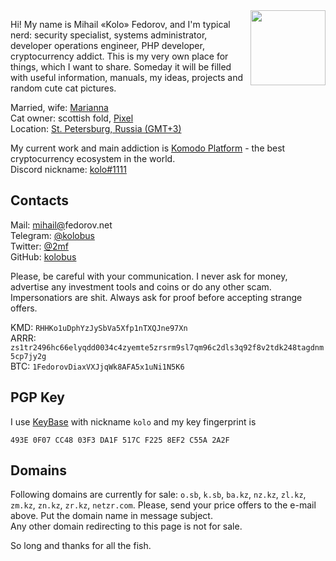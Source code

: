 <img align="right" width="120" height="120" src="https://user-images.githubusercontent.com/2559459/57902025-11b11900-7870-11e9-94b9-a9d9c6ef5c5c.jpg">

Hi! My name is Mihail «Kolo» Fedorov, and I'm typical nerd: security specialist, systems administrator, developer operations engineer, PHP developer, cryptocurrency addict. This is my very own place for things, which I want to share. Someday it will be filled with useful information, manuals, my ideas, projects and random cute cat pictures.

Married, wife: [Marianna](https://fedorova.net)  
Cat owner: scottish fold, [Pixel](https://user-images.githubusercontent.com/2559459/57902173-b92e4b80-7870-11e9-82e2-aa8ed27cbcbd.jpg)  
Location: [St. Petersburg, Russia (GMT+3)](https://en.wikipedia.org/wiki/Saint_Petersburg)

My current work and main addiction is [Komodo Platform](https://komodoplatform.com) - the best cryptocurrency ecosystem in the world.  
Discord nickname: [kolo#1111](https://komodoplatform.com/discord)

## Contacts

Mail: [mihail@](https://fedorov.net/)fedorov.net  
Telegram: [@kolobus](https://t.me/kolobus)  
Twitter: [@2mf](https://twitter.com/2mf)  
GitHub: [kolobus](https://github.com/kolobus)

Please, be careful with your communication. I never ask for money, advertise any investment tools and coins  or do any other scam. Impersonatiors are shit. Always ask for proof before accepting strange offers.

KMD: `RHHKo1uDphYzJySbVa5Xfp1nTXQJne97Xn`  
ARRR: `zs1tr2496hc66elyqdd0034c4zyemte5zrsrm9sl7qm96c2dls3q92f8v2tdk248tagdnm5cp7jy2g`  
BTC: `1FedorovDiaxVXJjqWk8AFA5x1uNi1N5K6`  

## PGP Key

I use [KeyBase](https://keybase.io/kolo/) with nickname `kolo` and my key fingerprint is  
```
493E 0F07 CC48 03F3 DA1F 517C F225 8EF2 C55A 2A2F
```

## Domains

Following domains are currently for sale: `o.sb`, `k.sb`, `ba.kz`, `nz.kz`, `zl.kz`, `zm.kz`, `zn.kz`, `zr.kz`, `netzr.com`. Please, send your price offers to the e-mail above. Put the domain name in message subject.  
Any other domain redirecting to this page is not for sale.


So long and thanks for all the fish.
